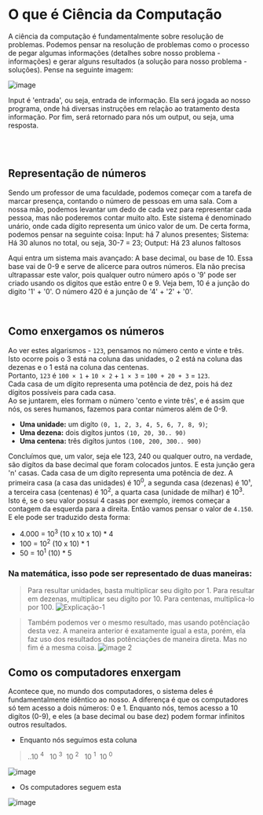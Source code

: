 # O que é Ciência da Computação
A ciência da computação é fundamentalmente sobre resolução de problemas.
Podemos pensar na resolução de problemas como o processo de pegar algumas informações (detalhes sobre nosso problema - informações) e gerar alguns resultados (a solução para nosso problema - soluções). 
Pense na seguinte imagem: 

![image](https://github.com/FireguiQueen/CC50/assets/98475125/62364135-bb2d-467b-b31e-9bd1114e2061)

Input é 'entrada', ou seja, entrada de informação. Ela será jogada ao nosso programa, onde
há diversas instruções em relação ao tratamento desta informação. Por fim, será retornado para nós um output, ou seja, uma resposta.

</br>
</br>


## Representação de números
Sendo um professor de uma faculdade, podemos começar com a tarefa de marcar presença, contando o número de pessoas em uma sala. Com a nossa mão, podemos levantar um dedo de cada vez para representar cada pessoa, mas não poderemos contar muito alto. Este sistema é denominado unário, onde cada dígito representa um único valor de um.
De certa forma, podemos pensar na seguinte coisa:
Input: há 7 alunos presentes;
Sistema: Há 30 alunos no total, ou seja, 30-7 = 23;
Output: Há 23 alunos faltosos  

Aqui entra um sistema mais avançado: A base decimal, ou base de 10. Essa base vai de 0-9 e serve de alicerce para outros números. Ela não precisa ultrapassar este valor, pois
qualquer outro número após o '9' pode ser criado usando os digitos que estão entre 0 e 9.
Veja bem, 10 é a junção do digito '1' + '0'. O número 420 é a junção de '4' + '2' + '0'. 

<!-- Por outro lado, os computadores também precisam de um sistema capaz de criar outros números.
Mas eles não usam da base decimal, e sim do binário.

O binário se resume a '0' e '1'.
E dão origem a palavra "bits", onde a mesma é derivada de "binary digits". -->

</br>

## Como enxergamos os números
Ao ver estes algarismos - `123`, pensamos no número cento e vinte e três. </br>Isto ocorre pois
o 3 está na coluna das unidades, o 2 está na coluna das dezenas e o 1 está na coluna das centenas. </br>
Portanto, `123` é `100 × 1` + `10 × 2` + `1 × 3` = `100 + 20 + 3` = `123`. </br>
Cada casa de um dígito representa uma potência de dez, pois há dez dígitos possíveis para cada casa.  
Ao se juntarem, eles formam o número 'cento e vinte três', e é assim que nós, os seres humanos, fazemos para contar números além de 0-9.
- __Uma unidade:__ um digíto `(0, 1, 2, 3, 4, 5, 6, 7, 8, 9)`;
- __Uma dezena:__ dois digítos juntos `(10, 20, 30.. 90)`
- __Uma centena:__ três digítos juntos `(100, 200, 300.. 900)` 

Concluímos que, um valor, seja ele 123, 240 ou qualquer outro, na verdade, são digítos da base decimal que foram colocados juntos. E esta junção gera 'n' casas. Cada casa de um digíto representa uma potência de dez. A primeira casa (a casa das unidades) é 10<sup>0</sup>, a segunda casa (dezenas) é 10¹, a terceira casa (centenas) é 10<sup>2</sup>, a quarta casa (unidade de milhar) é 10<sup>3</sup>.
Isto é, se o seu valor possui 4 casas por exemplo, iremos começar a contagem da esquerda para a direita. Então vamos pensar o valor de `4.150`. E ele pode ser traduzido desta forma:
- 4.000 = 10<sup>3</sup> (10 x 10 x 10) * 4 
- 100 = 10<sup>2</sup> (10 x 10) * 1
- 50 = 10<sup>1</sup> (10) * 5

### Na matemática, isso pode ser representado de duas maneiras: 

> Para resultar unidades, basta multiplicar seu digíto por 1. Para resultar em dezenas, multiplicar seu digíto por 10. Para centenas, multiplica-lo por 100. 
![Explicação-1](https://github.com/FireguiQueen/CC50/assets/98475125/cc43c2df-c7c0-4d91-bd86-b6047e0e4a91)

> Também podemos ver o mesmo resultado, mas usando potênciação desta vez. A maneira anterior é exatamente igual a esta, porém, ela faz uso dos resultados das potênciações de maneira direta. Mas no fim é a mesma coisa. 
![image 2](https://github.com/FireguiQueen/CC50/assets/98475125/43cf09fb-06c8-4d56-906b-0cd7022c1f76) 



## Como os computadores enxergam
Acontece que, no mundo dos computadores, o sistema deles é fundamentalmente idêntico ao nosso.
A diferença é que os computadores só tem acesso a dois números: 0 e 1.
Enquanto nós, temos acesso a 10 digítos (0-9), e eles (a base decimal ou base dez) podem formar infinitos outros resultados. 

* Enquanto nós seguimos esta coluna
> ..10 <sup>4</sup> &nbsp; 10 <sup>3</sup>&nbsp; 10 <sup>2</sup> &nbsp; 10 <sup>1</sup>&nbsp; 10 <sup>0</sup>

![image](https://github.com/FireguiQueen/CC50/assets/98475125/6f0a983d-9674-4378-857c-24dc1469336c)


* Os computadores seguem esta

![image](https://github.com/FireguiQueen/CC50/assets/98475125/38d021f4-3a21-4420-a6f5-553ab31b898e)








